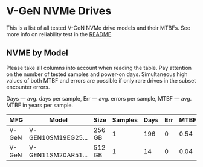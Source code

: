 V-GeN NVMe Drives
=================

This is a list of all tested V-GeN NVMe drive models and their MTBFs. See more
info on reliability test in the [README](https://github.com/linuxhw/SMART).

NVME by Model
------------

Please take all columns into account when reading the table. Pay attention on the
number of tested samples and power-on days. Simultaneous high values of both MTBF
and errors are possible if only rare drives in the subset encounter errors.

Days — avg. days per sample,
Err  — avg. errors per sample,
MTBF — avg. MTBF in years per sample.

| MFG       | Model              | Size   | Samples | Days  | Err   | MTBF |
|-----------|--------------------|--------|---------|-------|-------|------|
| V-GeN     | V-GEN10SM19EG25... | 256 GB | 1       | 196   | 0     | 0.54   |
| V-GeN     | V-GEN11SM20AR51... | 512 GB | 1       | 14    | 0     | 0.04   |
